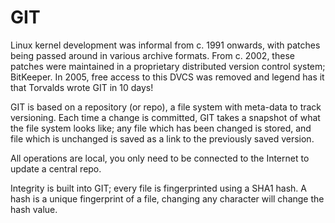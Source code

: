 # GIT

Linux kernel development was informal from c. 1991 onwards, with patches being passed around in various archive formats. From c. 2002, these patches were maintained in a proprietary distributed version control system; BitKeeper. In 2005, free access to this DVCS was removed and legend has it that Torvalds wrote GIT in 10 days!&#x20;

GIT is based on a repository (or repo), a file system with meta-data to track versioning. Each time a change is committed, GIT takes a snapshot of what the file system looks like; any file which has been changed is stored, and file which is unchanged is saved as a link to the previously saved version.&#x20;

All operations are local, you only need to be connected to the Internet to update a central repo.

Integrity is built into GIT; every file is fingerprinted using a SHA1 hash. A hash is a unique fingerprint of a file, changing any character will change the hash value.&#x20;
